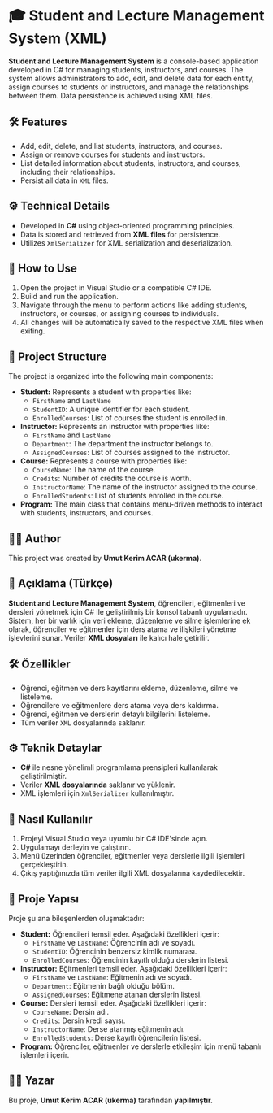 <h1>🎓 Student and Lecture Management System (XML)</h1>
<p>
   <strong>Student and Lecture Management System</strong> is a console-based application developed in C# for managing students, instructors, and courses. The system allows administrators to add, edit, and delete data for each entity, assign courses to students or instructors, and manage the relationships between them. Data persistence is achieved using XML files.
</p>

<h2>🛠️ Features</h2>
<ul>
   <li> Add, edit, delete, and list students, instructors, and courses.</li>
   <li> Assign or remove courses for students and instructors.</li>
   <li> List detailed information about students, instructors, and courses, including their relationships.</li>
   <li> Persist all data in <code>XML</code> files.</li>
</ul>

<h2>⚙️ Technical Details</h2>
<ul>
   <li> Developed in <strong>C#</strong> using object-oriented programming principles.</li>
   <li> Data is stored and retrieved from <strong>XML files</strong> for persistence.</li>
   <li> Utilizes <code>XmlSerializer</code> for XML serialization and deserialization.</li>
</ul>

<h2>🚀 How to Use</h2>
<ol>
   <li> Open the project in Visual Studio or a compatible C# IDE.</li>
   <li> Build and run the application.</li>
   <li> Navigate through the menu to perform actions like adding students, instructors, or courses, or assigning courses to individuals.</li>
   <li> All changes will be automatically saved to the respective XML files when exiting.</li>
</ol>

<h2>📂 Project Structure</h2>
<p>The project is organized into the following main components:</p>
<ul>
   <li>
      <strong>Student:</strong>  
      Represents a student with properties like:
      <ul>
         <li><code>FirstName</code> and <code>LastName</code></li>
         <li><code>StudentID</code>: A unique identifier for each student.</li>
         <li><code>EnrolledCourses</code>: List of courses the student is enrolled in.</li>
      </ul>
   </li>
   <li>
      <strong>Instructor:</strong>  
      Represents an instructor with properties like:
      <ul>
         <li><code>FirstName</code> and <code>LastName</code></li>
         <li><code>Department</code>: The department the instructor belongs to.</li>
         <li><code>AssignedCourses</code>: List of courses assigned to the instructor.</li>
      </ul>
   </li>
   <li>
      <strong>Course:</strong>  
      Represents a course with properties like:
      <ul>
         <li><code>CourseName</code>: The name of the course.</li>
         <li><code>Credits</code>: Number of credits the course is worth.</li>
         <li><code>InstructorName</code>: The name of the instructor assigned to the course.</li>
         <li><code>EnrolledStudents</code>: List of students enrolled in the course.</li>
      </ul>
   </li>
   <li>
      <strong>Program:</strong>  
      The main class that contains menu-driven methods to interact with students, instructors, and courses.
   </li>
</ul>

<h2>👨‍💻 Author</h2> <p> This project was created by <strong>Umut Kerim ACAR (ukerma)</strong>. </p>

<h2>📜 Açıklama (Türkçe)</h2>
<p>
   <strong>Student and Lecture Management System</strong>, öğrencileri, eğitmenleri ve dersleri yönetmek için C# ile geliştirilmiş bir konsol tabanlı uygulamadır. Sistem, her bir varlık için veri ekleme, düzenleme ve silme işlemlerine ek olarak, öğrenciler ve eğitmenler için ders atama ve ilişkileri yönetme işlevlerini sunar. Veriler <strong>XML dosyaları</strong> ile kalıcı hale getirilir.
</p>

<h2>🛠️ Özellikler</h2>
<ul>
   <li> Öğrenci, eğitmen ve ders kayıtlarını ekleme, düzenleme, silme ve listeleme.</li>
   <li> Öğrencilere ve eğitmenlere ders atama veya ders kaldırma.</li>
   <li> Öğrenci, eğitmen ve derslerin detaylı bilgilerini listeleme.</li>
   <li> Tüm veriler <code>XML</code> dosyalarında saklanır.</li>
</ul>

<h2>⚙️ Teknik Detaylar</h2>
<ul>
   <li> <strong>C#</strong> ile nesne yönelimli programlama prensipleri kullanılarak geliştirilmiştir.</li>
   <li> Veriler <strong>XML dosyalarında</strong> saklanır ve yüklenir.</li>
   <li> XML işlemleri için <code>XmlSerializer</code> kullanılmıştır.</li>
</ul>

<h2>🚀 Nasıl Kullanılır</h2>
<ol>
   <li> Projeyi Visual Studio veya uyumlu bir C# IDE'sinde açın.</li>
   <li> Uygulamayı derleyin ve çalıştırın.</li>
   <li> Menü üzerinden öğrenciler, eğitmenler veya derslerle ilgili işlemleri gerçekleştirin.</li>
   <li> Çıkış yaptığınızda tüm veriler ilgili XML dosyalarına kaydedilecektir.</li>
</ol>

<h2>📂 Proje Yapısı</h2>
<p>Proje şu ana bileşenlerden oluşmaktadır:</p>
<ul>
   <li>
      <strong>Student:</strong>  
      Öğrencileri temsil eder. Aşağıdaki özellikleri içerir:
      <ul>
         <li><code>FirstName</code> ve <code>LastName</code>: Öğrencinin adı ve soyadı.</li>
         <li><code>StudentID</code>: Öğrencinin benzersiz kimlik numarası.</li>
         <li><code>EnrolledCourses</code>: Öğrencinin kayıtlı olduğu derslerin listesi.</li>
      </ul>
   </li>
   <li>
      <strong>Instructor:</strong>  
      Eğitmenleri temsil eder. Aşağıdaki özellikleri içerir:
      <ul>
         <li><code>FirstName</code> ve <code>LastName</code>: Eğitmenin adı ve soyadı.</li>
         <li><code>Department</code>: Eğitmenin bağlı olduğu bölüm.</li>
         <li><code>AssignedCourses</code>: Eğitmene atanan derslerin listesi.</li>
      </ul>
   </li>
   <li>
      <strong>Course:</strong>  
      Dersleri temsil eder. Aşağıdaki özellikleri içerir:
      <ul>
         <li><code>CourseName</code>: Dersin adı.</li>
         <li><code>Credits</code>: Dersin kredi sayısı.</li>
         <li><code>InstructorName</code>: Derse atanmış eğitmenin adı.</li>
         <li><code>EnrolledStudents</code>: Derse kayıtlı öğrencilerin listesi.</li>
      </ul>
   </li>
   <li>
      <strong>Program:</strong>  
      Öğrenciler, eğitmenler ve derslerle etkileşim için menü tabanlı işlemleri içerir.
   </li>
</ul>

<h2>👨‍💻 Yazar</h2> <p> Bu proje, <strong>Umut Kerim ACAR (ukerma)</strong> tarafından <strong> yapılmıştır. </p>
